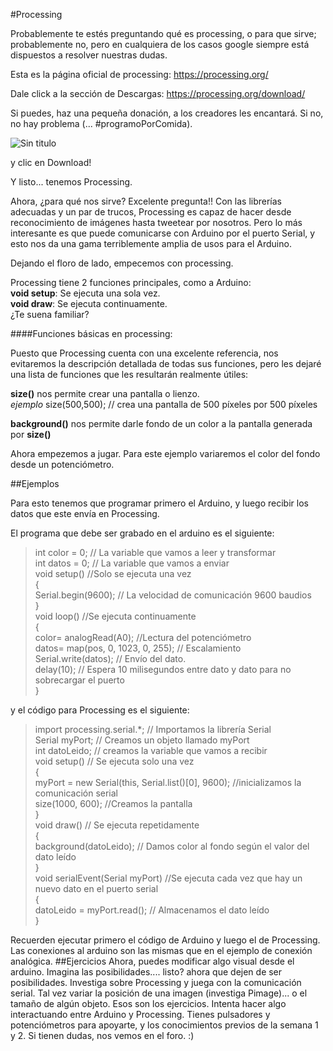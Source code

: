 #Processing

Probablemente te estés preguntando qué es processing, o para que sirve; probablemente no, pero en cualquiera de los casos google siempre está dispuestos a resolver nuestras dudas.

Esta es la página oficial de processing: <https://processing.org/>

Dale click a la sección de Descargas: <https://processing.org/download/>

Si puedes, haz una pequeña donación, a los creadores les encantará. Si no, no hay problema (... #programoPorComida).

![Sin titulo](pictures/lol.JPG)

y clic en Download!

Y listo... tenemos Processing. 

Ahora, ¿para qué nos sirve? Excelente pregunta!! Con las librerías adecuadas y un par de trucos, Processing es capaz de hacer desde reconocimiento de imágenes hasta tweetear por nosotros. Pero lo más interesante es que puede comunicarse con Arduino por el puerto Serial, y esto nos da una gama terriblemente amplia de usos para el Arduino. 

Dejando el floro de lado, empecemos con processing.

Processing tiene 2 funciones principales, como a Arduino:  
**void setup**: Se ejecuta una sola vez.  
**void draw**: Se ejecuta continuamente.  
¿Te suena familiar?


####Funciones básicas en processing:

Puesto que Processing cuenta con una excelente referencia, nos evitaremos la descripción detallada de todas sus funciones, pero les dejaré una lista de funciones que les resultarán realmente útiles:

**size()** nos permite crear una pantalla o lienzo.  
*ejemplo* size(500,500); // crea una pantalla de 500 píxeles por 500 píxeles

**background()** nos permite darle fondo de un color a la pantalla generada por **size()**

Ahora empezemos a jugar. Para este ejemplo variaremos el color del fondo desde un potenciómetro.

##Ejemplos

Para esto tenemos que programar primero el Arduino, y luego recibir los datos que este envía en Processing.

El programa que debe ser grabado en el arduino es el siguiente:


>int color = 0; // La variable que vamos a leer y transformar  
int datos = 0; // La variable que vamos a enviar  
void setup() //Solo se ejecuta una vez  
{  
  Serial.begin(9600); // La velocidad de comunicación 9600 baudios  
}  
void loop() //Se ejecuta continuamente  
{   
  color= analogRead(A0); //Lectura del potenciómetro  
  datos= map(pos, 0, 1023, 0, 255); // Escalamiento  
  Serial.write(datos); // Envío del dato.   
  delay(10); // Espera 10 milisegundos entre dato y dato para no sobrecargar el puerto  
}   


y el código para Processing es el siguiente:

>import processing.serial.*; // Importamos la librería Serial  
Serial myPort;        // Creamos un objeto llamado myPort  
int datoLeido;       // creamos la variable que vamos a recibir  
void setup()  // Se ejecuta solo una vez  
{  
  myPort = new Serial(this, Serial.list()[0], 9600); //inicializamos la comunicación serial  
  size(1000, 600); //Creamos la pantalla  
}  
void draw()  // Se ejecuta repetidamente  
{  
   background(datoLeido);    // Damos color al fondo según el valor del dato leído  
}  
void serialEvent(Serial myPort) //Se ejecuta cada vez que hay un nuevo dato en el puerto serial  
{  
  datoLeido = myPort.read(); // Almacenamos el dato leído  
}  



Recuerden ejecutar primero el código de Arduino y luego el de Processing. Las conexiones al arduino son las mismas que en el ejemplo de conexión analógica.
##Ejercicios
Ahora, puedes modificar algo visual desde el arduino. Imagina las posibilidades.... listo? ahora que dejen de ser posibilidades.  Investiga sobre Processing y juega con la comunicación serial. Tal vez variar la posición de una imagen (investiga Pimage)... o el tamaño de algún objeto. Esos son los ejercicios. Intenta hacer algo interactuando entre Arduino y Processing. Tienes pulsadores y potenciómetros para apoyarte, y los conocimientos previos de la semana 1 y 2. 
Si tienen dudas, nos vemos en el foro. :)




